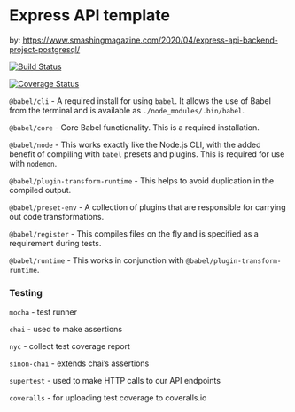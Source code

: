 # Express API template

by: https://www.smashingmagazine.com/2020/04/express-api-backend-project-postgresql/

[![Build Status](https://app.travis-ci.com/elisabethmarie/express-api-template.svg?branch=main)](https://app.travis-ci.com/elisabethmarie/express-api-template)

[![Coverage Status](https://coveralls.io/repos/github/elisabethmarie/express-api-template/badge.svg?branch=main)](https://coveralls.io/github/elisabethmarie/express-api-template?branch=main)

`@babel/cli` - A required install for using `babel`. It allows the use of Babel from the terminal and is available as `./node_modules/.bin/babel`.

`@babel/core` - Core Babel functionality. This is a required installation.

`@babel/node` - This works exactly like the Node.js CLI, with the added benefit of compiling with `babel` presets and plugins. This is required for use with `nodemon`.

`@babel/plugin-transform-runtime` - This helps to avoid duplication in the compiled output.

`@babel/preset-env` - A collection of plugins that are responsible for carrying out code transformations.

`@babel/register` - This compiles files on the fly and is specified as a requirement during tests.

`@babel/runtime` - This works in conjunction with `@babel/plugin-transform-runtime`.

### Testing

`mocha` - test runner

`chai` - used to make assertions

`nyc` - collect test coverage report

`sinon-chai` - extends chai’s assertions

`supertest` - used to make HTTP calls to our API endpoints

`coveralls` - for uploading test coverage to coveralls.io
